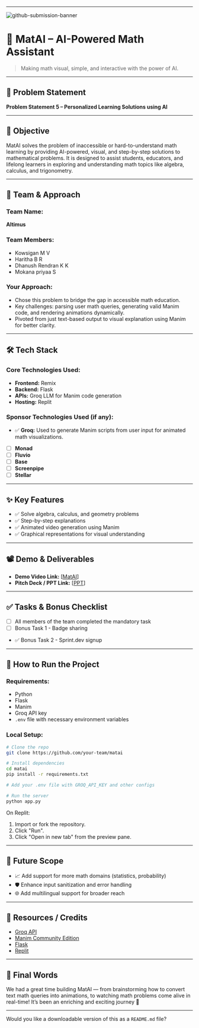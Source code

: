 
---

![github-submission-banner](https://github.com/user-attachments/assets/a1493b84-e4e2-456e-a791-ce35ee2bcf2f)

# 🚀 MatAI – AI-Powered Math Assistant

> Making math visual, simple, and interactive with the power of AI.

---

## 📌 Problem Statement

**Problem Statement 5 – Personalized Learning Solutions using AI**

---

## 🎯 Objective

MatAI solves the problem of inaccessible or hard-to-understand math learning by providing AI-powered, visual, and step-by-step solutions to mathematical problems. It is designed to assist students, educators, and lifelong learners in exploring and understanding math topics like algebra, calculus, and trigonometry.

---

## 🧠 Team & Approach

### Team Name:  
**Altimus**

### Team Members:  
- Kowsigan M V  
- Haritha B R
- Dhanush Rendran K K
- Mokana priyaa S

### Your Approach:  
- Chose this problem to bridge the gap in accessible math education.
- Key challenges: parsing user math queries, generating valid Manim code, and rendering animations dynamically.
- Pivoted from just text-based output to visual explanation using Manim for better clarity.

---

## 🛠️ Tech Stack

### Core Technologies Used:
- **Frontend:** Remix  
- **Backend:** Flask  
- **APIs:** Groq LLM for Manim code generation  
- **Hosting:** Replit

### Sponsor Technologies Used (if any):
- ✅ **Groq:** Used to generate Manim scripts from user input for animated math visualizations.  
- [ ] **Monad**  
- [ ] **Fluvio**  
- [ ] **Base**  
- [ ] **Screenpipe**  
- [ ] **Stellar**

---

## ✨ Key Features

- ✅ Solve algebra, calculus, and geometry problems  
- ✅ Step-by-step explanations  
- ✅ Animated video generation using Manim  
- ✅ Graphical representations for visual understanding  

---

## 📽️ Demo & Deliverables

- **Demo Video Link:** [[MatAI](https://www.youtube.com/watch?v=3wg_1Ufdyps)]  
- **Pitch Deck / PPT Link:** [[PPT](https://docs.google.com/presentation/d/11syayCTA-uatj_wx9HIQh9sDP36x1mZJ/edit?usp=sharing&ouid=108985873082775546785&rtpof=true&sd=true)]  

---

## ✅ Tasks & Bonus Checklist

- [ ] All members of the team completed the mandatory task  
- [ ] Bonus Task 1 - Badge sharing  
- ✅ Bonus Task 2 - Sprint.dev signup  

---

## 🧪 How to Run the Project

### Requirements:
- Python  
- Flask  
- Manim  
- Groq API key  
- `.env` file with necessary environment variables

### Local Setup:
```bash
# Clone the repo
git clone https://github.com/your-team/matai

# Install dependencies
cd matai
pip install -r requirements.txt

# Add your .env file with GROQ_API_KEY and other configs

# Run the server
python app.py
```

On Replit:
1. Import or fork the repository.
2. Click "Run".
3. Click "Open in new tab" from the preview pane.

---

## 🧬 Future Scope

- 📈 Add support for more math domains (statistics, probability)  
- 🛡️ Enhance input sanitization and error handling  
- 🌐 Add multilingual support for broader reach  

---

## 📎 Resources / Credits

- [Groq API](https://groq.com)  
- [Manim Community Edition](https://docs.manim.community/)  
- [Flask](https://flask.palletsprojects.com/)  
- [Replit](https://replit.com)  

---

## 🏁 Final Words

We had a great time building MatAI — from brainstorming how to convert text math queries into animations, to watching math problems come alive in real-time! It’s been an enriching and exciting journey 🎉

---

Would you like a downloadable version of this as a `README.md` file?
